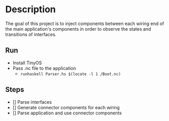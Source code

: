 # Description

The goal of this project is to inject components between each wiring end of the main application's components in order to observe the states and transitions of interfaces.

## Run

* Install TinyOS
* Pass .nc file to the application
  - `runhaskell Parser.hs $(locate -l 1 /Boot.nc)`

## Steps

- [] Parse interfaces
- [] Generate connector components for each wiring
- [] Parse application and use connector components
